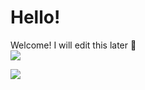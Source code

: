 # Hello!

Welcome! I will edit this later :blue_heart: <br>
<img src="https://github-readme-stats.vercel.app/api?username=tsx358">

<img src="https://github-readme-stats.vercel.app/api/top-langs/?username=tsx358">
